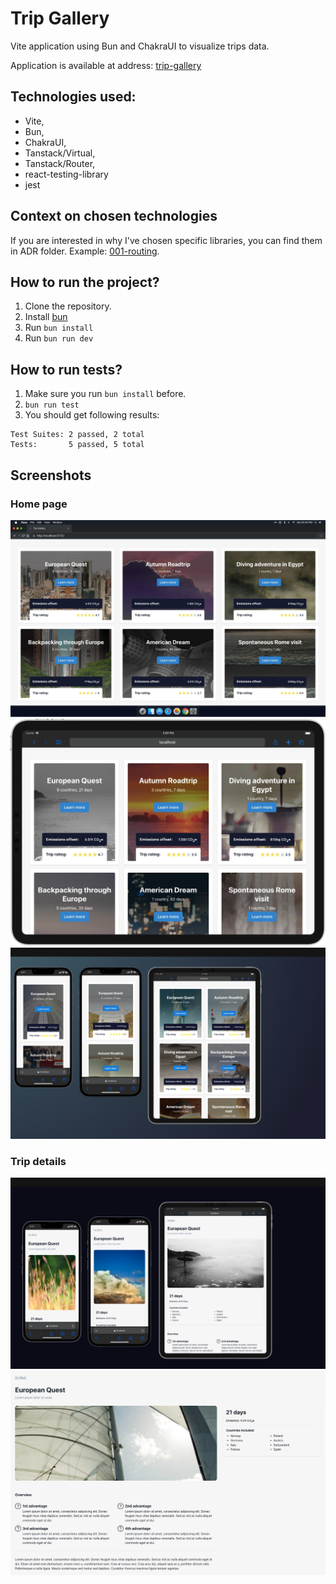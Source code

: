 # Trip Gallery

Vite application using Bun and ChakraUI to visualize trips data.

Application is available at address: [trip-gallery](https://trip-gallery.vercel.app/)

## Technologies used:
- Vite,
- Bun,
- ChakraUI,
- Tanstack/Virtual,
- Tanstack/Router,
- react-testing-library
- jest

## Context on chosen technologies
If you are interested in why I've chosen specific libraries, you can find them in ADR folder. Example: [001-routing](./ADR/001-routing.md).

## How to run the project?
1. Clone the repository.
2. Install [bun](https://bun.sh/)
3. Run `bun install`
4. Run `bun run dev`

## How to run tests?
1. Make sure you run `bun install` before.
2. `bun run test`
3. You should get following results:
```
Test Suites: 2 passed, 2 total
Tests:       5 passed, 5 total
```

## Screenshots

### Home page
![](screenshots/main_macbook.png)
![](screenshots/main_iPad.png)
![](screenshots/main_iPhones.png)

### Trip details
![](screenshots/details_apple.png)
![](screenshots/details_macbook.png)